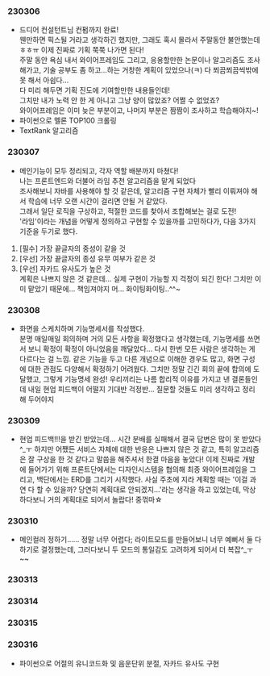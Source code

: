 ### 230306
- 드디어 컨설턴트님 컨펌까지 완료!  
웬만하면 픽스될 거라고 생각하긴 했지만, 그래도 혹시 몰라서 주말동안 불안했는데ㅎㅎㅠ 이제 진짜로 기획 쭉쭉 나가면 된다!  
주말 동안 욕심 내서 와이어프레임도 그리고, 응용할만한 논문이나 알고리즘도 조사해가고, 기술 공부도 좀 하고...하는 거창한 계획이 있었으나(ㅋ) 다 쬐끔쬐끔씩밖에 못 해서 아쉽다...  
다 미리 해두면 기획 진도에 기여할만한 내용들인데!  
그치만 내가 노력 안 한 게 아니고 그냥 양이 많았죠? 어쩔 수 없었죠?  
와이어프레임은 이미 늦은 부분이고, 나머지 부분은 짬짬이 조사하고 학습해야지~!
- 파이썬으로 멜론 TOP100 크롤링
- TextRank 알고리즘

### 230307
- 메인기능이 모두 정리되고, 각자 역할 배분까지 마쳤다!  
나는 프론트엔드와 더불어 라임 추천 알고리즘을 맡게 되었다  
조사해보니 자바를 사용해야 할 것 같은데, 알고리즘 구현 자체가 빨리 이뤄져야 해서 학습에 너무 오랜 시간이 걸리면 안될 거 같았다.  
그래서 일단 로직을 구상하고, 적절한 코드를 찾아서 조합해보는 걸로 도전!  
'라임'이라는 개념을 어떻게 정의하고 구현할 수 있을까를 고민하다가, 다음 3가지 기준을 두기로 했다.
1. [필수] 가장 끝글자의 중성이 같을 것
2. [우선] 가장 끝글자의 종성 유무 여부가 같은 것
3. [우선] 자카드 유사도가 높은 것  
  계획은 나쁘지 않은 것 같은데... 실제 구현이 가능할 지 걱정이 되긴 한다! 그치만 이미 맡았기 때문에... 책임져야지 머... 화이팅화이팅..^^~

### 230308
- 화면을 스케치하며 기능명세서를 작성했다.  
분명 매일매일 회의하며 거의 모든 사항을 확정했다고 생각했는데, 기능명세를 쓰면서 보니 확정이 확정이 아니었음을 깨달았다... 다시 한번 모든 사람은 생각하는 게 다르다는 걸 느낌. 같은 기능을 두고 다른 개념으로 이해한 경우도 많고, 화면 구성에 대한 관점도 다양해서 확정하기 어려웠다. 그치만 정말 긴긴 회의 끝에 합의에 도달했고, 그렇게 기능명세 완성! 우리끼리는 나름 합리적 이유를 가지고 낸 결론들인데 내일 현업 피드백이 어떨지 기대반 걱정반... 질문할 것들도 미리 생각하고 정리해 두어야지

### 230309
- 현업 피드백!!!을 받긴 받았는데... 시간 분배를 실패해서 결국 답변은 많이 못 받았다^_ㅜ 하지만 어쨌든 서비스 자체에 대한 반응은 나쁘지 않은 것 같고, 특히 알고리즘은 잘 구상을 한 것 같다고 말씀을 해주셔서 한결 마음을 놓았다! 이제 진짜로 개발에 들어가기 위해 프론트단에서는 디자인시스템을 협의해 최종 와이어프레임을 그리고, 백단에서는 ERD를 그리기 시작했다. 사실 주초에 지라 계획할 때는 '이걸 과연 다 할 수 있을까? 당연히 계획대로 안되겠지...'라는 생각을 하고 있었는데, 막상 하다보니 거의 계획대로 되어서 놀랍다! 중꺾마☆

### 230310
- 메인컬러 정하기...... 정말 너무 어렵다; 라이트모드를 만들어보니 너무 예뻐서 둘 다 하기로 결정했는데, 그러다보니 두 모드의 통일감도 고려하게 되어서 더 복잡^_ㅜ~~  

### 230313

### 230314

### 230315

### 230316
- 파이썬으로 어절의 유니코드화 및 음운단위 분절, 자카드 유사도 구현
